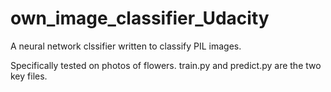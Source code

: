 # own_image_classifier_Udacity

A neural network clssifier written to classify PIL images.

Specifically tested on photos of flowers. train.py and predict.py are the two key files.
